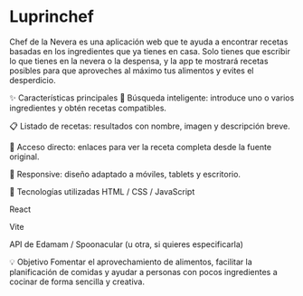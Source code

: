 # Luprinchef

Chef de la Nevera es una aplicación web que te ayuda a encontrar recetas basadas en los ingredientes que ya tienes en casa. Solo tienes que escribir lo que tienes en la nevera o la despensa, y la app te mostrará recetas posibles para que aproveches al máximo tus alimentos y evites el desperdicio.

✨ Características principales
🥕 Búsqueda inteligente: introduce uno o varios ingredientes y obtén recetas compatibles.

📋 Listado de recetas: resultados con nombre, imagen y descripción breve.

🔗 Acceso directo: enlaces para ver la receta completa desde la fuente original.

📱 Responsive: diseño adaptado a móviles, tablets y escritorio.

🚀 Tecnologías utilizadas
HTML / CSS / JavaScript

React

Vite

API de Edamam / Spoonacular (u otra, si quieres especificarla)

💡 Objetivo
Fomentar el aprovechamiento de alimentos, facilitar la planificación de comidas y ayudar a personas con pocos ingredientes a cocinar de forma sencilla y creativa.
